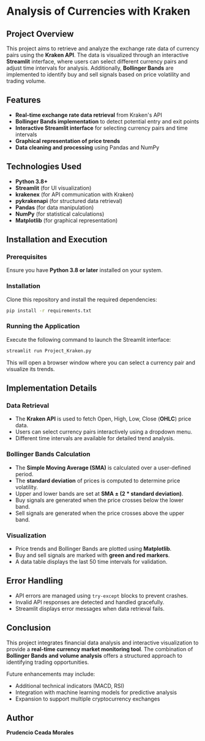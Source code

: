 # Analysis of Currencies with Kraken

## Project Overview
This project aims to retrieve and analyze the exchange rate data of currency pairs using the **Kraken API**. The data is visualized through an interactive **Streamlit** interface, where users can select different currency pairs and adjust time intervals for analysis. Additionally, **Bollinger Bands** are implemented to identify buy and sell signals based on price volatility and trading volume.

## Features
- **Real-time exchange rate data retrieval** from Kraken's API
- **Bollinger Bands implementation** to detect potential entry and exit points
- **Interactive Streamlit interface** for selecting currency pairs and time intervals
- **Graphical representation of price trends**
- **Data cleaning and processing** using Pandas and NumPy

## Technologies Used
- **Python 3.8+**
- **Streamlit** (for UI visualization)
- **krakenex** (for API communication with Kraken)
- **pykrakenapi** (for structured data retrieval)
- **Pandas** (for data manipulation)
- **NumPy** (for statistical calculations)
- **Matplotlib** (for graphical representation)

## Installation and Execution
### Prerequisites
Ensure you have **Python 3.8 or later** installed on your system.

### Installation
Clone this repository and install the required dependencies:
```bash
pip install -r requirements.txt
```

### Running the Application
Execute the following command to launch the Streamlit interface:
```bash
streamlit run Project_Kraken.py
```
This will open a browser window where you can select a currency pair and visualize its trends.

## Implementation Details
### Data Retrieval
- The **Kraken API** is used to fetch Open, High, Low, Close (**OHLC**) price data.
- Users can select currency pairs interactively using a dropdown menu.
- Different time intervals are available for detailed trend analysis.

### Bollinger Bands Calculation
- The **Simple Moving Average (SMA)** is calculated over a user-defined period.
- The **standard deviation** of prices is computed to determine price volatility.
- Upper and lower bands are set at **SMA ± (2 * standard deviation)**.
- Buy signals are generated when the price crosses below the lower band.
- Sell signals are generated when the price crosses above the upper band.

### Visualization
- Price trends and Bollinger Bands are plotted using **Matplotlib**.
- Buy and sell signals are marked with **green and red markers**.
- A data table displays the last 50 time intervals for validation.

## Error Handling
- API errors are managed using `try-except` blocks to prevent crashes.
- Invalid API responses are detected and handled gracefully.
- Streamlit displays error messages when data retrieval fails.

## Conclusion
This project integrates financial data analysis and interactive visualization to provide a **real-time currency market monitoring tool**. The combination of **Bollinger Bands and volume analysis** offers a structured approach to identifying trading opportunities.

Future enhancements may include:
- Additional technical indicators (MACD, RSI)
- Integration with machine learning models for predictive analysis
- Expansion to support multiple cryptocurrency exchanges

## Author
**Prudencio Ceada Morales**


